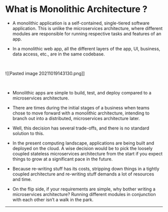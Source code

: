 # What is Monolithic Architecture ?

- A monolithic application is a self-contained, single-tiered software application. This is unlike the microservices architecture, where different modules are responsible for running respective tasks and features of an app.

- In a monolithic web app, all the different layers of the app, UI, business, data access, etc., are in the same codebase.

<br>

![[Pasted image 20211019143130.png]]

<br>

- Monolithic apps are simple to build, test, and deploy compared to a microservices architecture.

- There are times during the initial stages of a business when teams chose to move forward with a monolithic architecture, intending to branch out into a distributed, microservices architecture later.

- Well, this decision has several trade-offs, and there is no standard solution to this.

- In the present computing landscape, applications are being built and deployed on the cloud. A wise decision would be to pick the loosely coupled stateless microservices architecture from the start if you expect things to grow at a significant pace in the future.

- Because re-writing stuff has its costs, stripping down things in a tightly coupled architecture and re-writing stuff demands a lot of resources and time.

- On the flip side, if your requirements are simple, why bother writing a microservices architecture? Running different modules in conjunction with each other isn’t a walk in the park.

---
